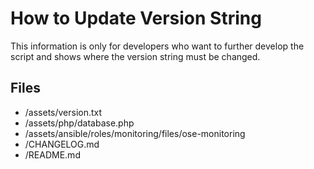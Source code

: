 # How to Update Version String
This information is only for developers who want to further develop the script and shows where the version string must be changed.

## Files
+ /assets/version.txt
+ /assets/php/database.php
+ /assets/ansible/roles/monitoring/files/ose-monitoring
+ /CHANGELOG.md
+ /README.md
